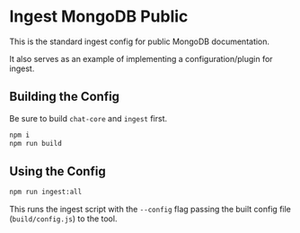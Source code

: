 # Ingest MongoDB Public

This is the standard ingest config for public MongoDB documentation.

It also serves as an example of implementing a configuration/plugin for ingest.

## Building the Config

Be sure to build `chat-core` and `ingest` first.

```sh
npm i
npm run build
```

## Using the Config

```sh
npm run ingest:all
```

This runs the ingest script with the `--config` flag passing the built config
file (`build/config.js`) to the tool.
